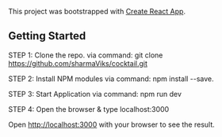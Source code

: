 This project was bootstrapped with [Create React App](https://github.com/facebook/create-react-app).


## Getting Started

STEP 1:
Clone the repo. via command: git clone https://github.com/sharmaViks/cocktail.git

STEP 2:
Install NPM modules via command: npm install --save.

STEP 3:
Start Application via command: npm run dev

STEP 4:
Open the browser & type localhost:3000



Open [http://localhost:3000](http://localhost:3000) with your browser to see the result.